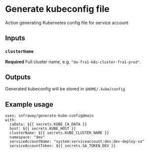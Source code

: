 # Generate kubeconfig file
Action generating Kubernetes config file for service account

## Inputs
### `clusterName`
**Required** Full cluster name, e.g. `"do-fra1-k8s-cluster-fra1-prod"`.

## Outputs
Generated kubeconfig will be stored in `$HOME/.kube/config`

## Example usage
```
uses: infraway/generate-kube-config@main
with:
  caData: ${{ secrets.KUBE_CA_DATA }}
  host: ${{ secrets.KUBE_HOST }}
  clusterName: ${{ secrets.KUBE_CLUSTER_NAME }}
  namespace: "dev"
  serviceAccountName: "system:serviceaccount:dev:dev-deploy-sa"
  serviceAccountToken: ${{ secrets.SA_TOKEN_DEV }}
```
